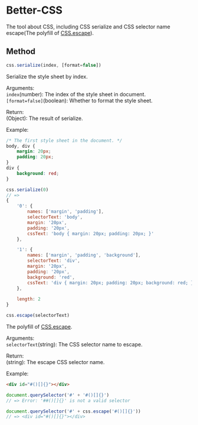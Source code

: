 # Better-CSS
The tool about CSS, including CSS serialize and CSS selector name escape(The polyfill of [CSS.escape](https://drafts.csswg.org/cssom/#the-css.escape%28%29-method)).  

## Method
```js
css.serialize(index, [format=false])
```  
Serialize the style sheet by index.  
  
Arguments:  
```index```(number): The index of the style sheet in document.  
```[format=false]```(boolean): Whether to format the style sheet.  

Return:   
(Object): The result of serialize.  
  
Example:    

```css
/* The first style sheet in the document. */
body, div {
    margin: 20px;
    padding: 20px;
}
div {
    background: red;
}
```
```js
css.serialize(0)
// => 
{
    '0': { 
        names: ['margin', 'padding'], 
        selectorText: 'body', 
        margin: '20px', 
        padding: '20px', 
        cssText: 'body { margin: 20px; padding: 20px; }' 
	},

    '1': { 
        names: ['margin', 'padding', 'background'], 
        selectorText: 'div', 
        margin: '20px', 
        padding: '20px', 
        background: 'red', 
        cssText: 'div { margin: 20px; padding: 20px; background: red; }' 
    },
    
    length: 2
}
```
   
```js
css.escape(selectorText)
```   
The polyfill of [CSS.escape](https://drafts.csswg.org/cssom/#the-css.escape%28%29-method).  
  
Arguments:  
```selectorText```(string):  The CSS selector name to escape.  
  
Return:  
(string): The escape CSS selector name.  
  
Example:  

```html
<div id="#()[]{}"></div>
```        
```js
document.querySelector('#' + '#()[]{}')
// => Error: '##()[]{}' is not a valid selector

document.querySelector('#' + css.escape('#()[]{}'))
// => <div id="#()[]{}"></div>
```